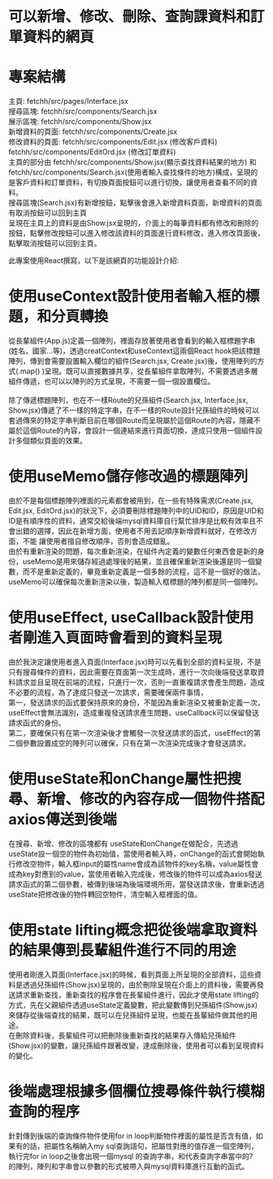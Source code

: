 # 可以新增、修改、刪除、查詢課資料和訂單資料的網頁

# 專案結構
主頁: fetchh/src/pages/Interface.jsx <br>
搜尋區塊: fetchh/src/components/Search.jsx <br>
展示區塊: fetchh/src/components/Show.jsx <br>
新增資料的頁面: fetchh/src/components/Create.jsx<br>
修改資料的頁面: fetchh/src/components/Edit.jsx (修改客戶資料) fetchh/src/components/EditOrd.jsx (修改訂單資料) <br>
主頁的部分由 fetchh/src/components/Show.jsx(顯示查找資料結果的地方) 和 fetchh/src/components/Search.jsx(使用者輸入查找條件的地方)構成，呈現的是客戶資料和訂單資料，有切換頁面按鈕可以進行切換，讓使用者查看不同的資料。<br>
搜尋區塊(Search.jsx)有新增按鈕，點擊後會進入新增資料頁面，新增資料的頁面有取消按鈕可以回到主頁<br>
呈現在主頁上的資料是由Show.jsx呈現的，介面上的每筆資料都有修改和刪除的按鈕，點擊修改按鈕可以進入修改該資料的頁面進行資料修改，進入修改頁面後，點擊取消按鈕可以回到主頁。

此專案使用React撰寫，以下是該網頁的功能設計介紹:
# 使用useContext設計使用者輸入框的標題，和分頁轉換
從長輩組件(App.js)定義一個陣列，裡面存放著使用者會看到的輸入框標題字串(姓名，國家...等)，透過creatContext和useContext這兩個React hook把該標題陣列，傳到會需要設置輸入欄位的組件(Search.jsx, Create.jsx)後，使用陣列的方式(.map() )呈現。既可以直接數據共享，從長輩組件拿取陣列，不需要透過多層組件傳遞，也可以以陣列的方式呈現，不需要一個一個設置欄位。<br>
<br>
除了傳遞標題陣列，也在不一樣Route的兒孫組件(Search.jsx, Interface.jsx, Show.jsx)傳遞了不一樣的特定字串，在不一樣的Route設計兒孫組件的時候可以套過傳來的特定字串判斷目前在哪個Route而呈現屬於這個Route的內容，隱藏不屬於這個Route的內容，會設計一個連結來進行頁面切換，達成只使用一個組件設計多個類似頁面的效果。<br>

# 使用useMemo儲存修改過的標題陣列
由於不是每個標題陣列裡面的元素都會被用到，在一些有特殊需求(Create.jsx, Edit.jsx, EditOrd.jsx)的狀況下，必須要刪除標題陣列中的UID和ID，原因是UID和ID是有順序性的資料，通常交給後端mysql資料庫自行幫忙排序是比較有效率且不會出錯的選擇，因此在新增方面，使用者不用去記順序新增資料就好，在修改方面，不能
讓使用者擅自修改順序，否則會造成錯亂。<br>
由於有重新渲染的問題，每次重新渲染，在組件內定義的變數任何東西會是新的身份，useMemo是用來儲存經過處理後的結果，並且確保重新渲染後還是同一個變數，而不是重新定義的，畢竟重新定義是一個多餘的流程，這不是一個好的做法，useMemo可以確保每次重新渲染以後，製造輸入框標題的陣列都是同一個陣列。

# 使用useEffect, useCallback設計使用者剛進入頁面時會看到的資料呈現
由於我決定讓使用者進入頁面(Interface.jsx)時可以先看到全部的資料呈現，不是只有搜尋條件的資料，因此需要在頁面第一次生成時，進行一次向後端發送拿取資料請求並且呈現在前端的流程，只進行一次，否則一直重複請求會產生問題，造成不必要的流程，為了達成只發送一次請求，需要確保兩件事情，<br>
第一，發送請求的函式要保持原來的身份，不能因為重新渲染又被重新定義一次，useEffect會無法識別，造成重複發送請求產生問題，useCallback可以保留發送請求函式的身份。<br>
第二，要確保只有在第一次渲染後才會觸發一次發送請求的函式，useEffect的第二個參數設置成空的陣列可以確保，只有在第一次渲染完成後才會發送請求。

# 使用useState和onChange屬性把搜尋、新增、修改的內容存成一個物件搭配axios傳送到後端
在搜尋、新增、修改的區塊都有 useState和onChange在做配合，先透過useState設一個空的物件為初始值，當使用者輸入時，onChange的函式會開始執行修改空物件，輸入框input的屬性name會成為該物件的key名稱，value屬性會成為key對應到的value，當使用者輸入完成後，修改後的物件可以成為axios發送請求函式的第二個參數，被傳到後端為後端環境所用，當發送請求後，會重新透過useState把修改後的物件轉回空物件，清空輸入框裡面的值。

# 使用state lifting概念把從後端拿取資料的結果傳到長輩組件進行不同的用途
使用者剛進入頁面(Interface.jsx)的時候，看到頁面上所呈現的全部資料，這些資料是透過兒孫組件(Show.jsx)呈現的，由於刪除呈現在介面上的資料後，需要再發送請求重新查找，重新查找的程序會在長輩組件進行，因此才使用state lifting的方式，先在父親組件透過useState定義變數，把此變數傳到兒孫組件(Show.jsx)來儲存從後端查找的結果，既可以在兒孫組件呈現，也能在長輩組件做其他的用途。<br>
在刪除資料後，長輩組件可以把刪除後重新查找的結果存入傳給兒孫組件(Show.jsx)的變數，讓兒孫組件跟著改變，達成刪除後，使用者可以看到呈現資料的變化。

# 後端處理根據多個欄位搜尋條件執行模糊查詢的程序
針對傳到後端的查詢條件物件使用for in loop判斷物件裡面的屬性是否含有值，如果有的話，把屬性名稱納入my sql查詢語句，把屬性對應的值存進一個空陣列，執行完for in loop之後會出現一個mysql 的查詢字串，和代表查詢字串當中的?　的陣列，陣列和字串會以參數的形式被帶入與mysql資料庫進行互動的函式。





